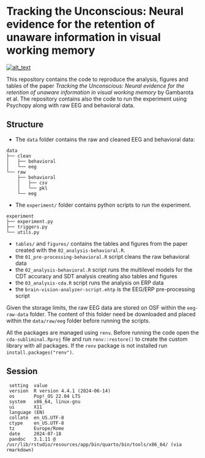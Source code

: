 
<!-- README.md is generated from README.Rmd. Please edit that file -->

# Tracking the Unconscious: Neural evidence for the retention of unaware information in visual working memory

[<img alt="alt_text" src="https://img.shields.io/badge/OSF-https://osf.io/gkmsy/-337AB7"/>](https://osf.io/gkmsy/)

This repository contains the code to reproduce the analysis, figures and
tables of the paper *Tracking the Unconscious: Neural evidence for the
retention of unaware information in visual working memory* by Gambarota
et al. The repository contains also the code to run the experiment using
Psychopy along with raw EEG and behavioral data.

## Structure

- The `data` folder contains the raw and cleaned EEG and behavioral
  data:

<!-- -->

    data
    ├── clean
    │   ├── behavioral
    │   └── eeg
    └── raw
        ├── behavioral
        │   ├── csv
        │   └── pkl
        └── eeg

- The `experiment/` folder contains python scripts to run the
  experiment.

<!-- -->

    experiment
    ├── experiment.py
    ├── triggers.py
    └── utils.py

- `tables/` and `figures/` contains the tables and figures from the
  paper created with the `02_analysis-behavioral.R`.
- the `01_pre-processing-behavioral.R` script cleans the raw behavioral
  data
- the `02_analysis-behavioral.R` script runs the multilevel models for
  the CDT accuracy and SDT analysis creating also tables and figures
- the `03_analysis-cda.R` script runs the analysis on ERP data
- the `brain-vision-analyzer-script.ehtp` is the EEG/ERP pre-processing
  script

Given the storage limits, the raw EEG data are stored on OSF within the
`eeg-raw-data` folder. The content of this folder need be downloaded and
placed within the `data/raw/eeg` folder before running the scripts.

All the packages are managed using `renv`. Before running the code open
the `cda-subliminal.Rproj` file and run `renv::restore()` to create the
custom library with all packages. If the `renv` package is not installed
run `install.packages("renv")`.

## Session

     setting  value
     version  R version 4.4.1 (2024-06-14)
     os       Pop!_OS 22.04 LTS
     system   x86_64, linux-gnu
     ui       X11
     language (EN)
     collate  en_US.UTF-8
     ctype    en_US.UTF-8
     tz       Europe/Rome
     date     2024-07-18
     pandoc   3.1.11 @ /usr/lib/rstudio/resources/app/bin/quarto/bin/tools/x86_64/ (via rmarkdown)
